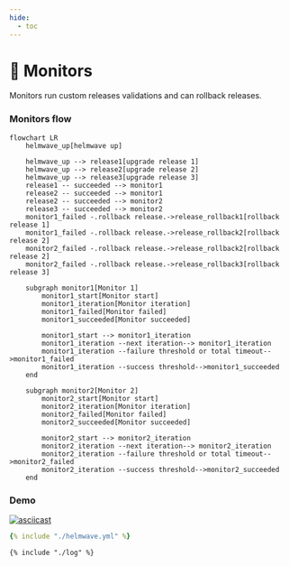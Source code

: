 ```yaml
---
hide:
  - toc
---
```

# 🔎 Monitors

Monitors run custom releases validations and can rollback releases.

### Monitors flow

```mermaid
flowchart LR
    helmwave_up[helmwave up]
    
    helmwave_up --> release1[upgrade release 1]
    helmwave_up --> release2[upgrade release 2]
    helmwave_up --> release3[upgrade release 3]
    release1 -- succeeded --> monitor1
    release2 -- succeeded --> monitor1
    release2 -- succeeded --> monitor2
    release3 -- succeeded --> monitor2
    monitor1_failed -.rollback release.->release_rollback1[rollback release 1]
    monitor1_failed -.rollback release.->release_rollback2[rollback release 2]
    monitor2_failed -.rollback release.->release_rollback2[rollback release 2]
    monitor2_failed -.rollback release.->release_rollback3[rollback release 3]
    
    subgraph monitor1[Monitor 1]
        monitor1_start[Monitor start]
        monitor1_iteration[Monitor iteration]
        monitor1_failed[Monitor failed]
        monitor1_succeeded[Monitor succeeded]

        monitor1_start --> monitor1_iteration
        monitor1_iteration --next iteration--> monitor1_iteration
        monitor1_iteration --failure threshold or total timeout-->monitor1_failed
        monitor1_iteration --success threshold-->monitor1_succeeded
    end

    subgraph monitor2[Monitor 2]
        monitor2_start[Monitor start]
        monitor2_iteration[Monitor iteration]
        monitor2_failed[Monitor failed]
        monitor2_succeeded[Monitor succeeded]

        monitor2_start --> monitor2_iteration
        monitor2_iteration --next iteration--> monitor2_iteration
        monitor2_iteration --failure threshold or total timeout-->monitor2_failed
        monitor2_iteration --success threshold-->monitor2_succeeded
    end
```

### Demo

[![asciicast](https://asciinema.org/a/NMGo0NMZOMQjtx0bZPxtlETaL.svg)](https://asciinema.org/a/NMGo0NMZOMQjtx0bZPxtlETaL)

```yaml title="helmwave.yml"
{% include "./helmwave.yml" %}
```

```shell title="$ helmwave build --diff-mode none"
{% include "./log" %}
```